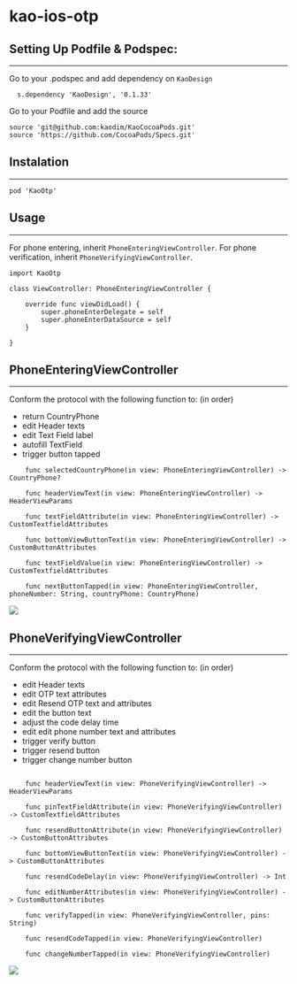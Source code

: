 # kao-ios-otp


## Setting Up Podfile & Podspec:
---

Go to your .podspec and add dependency on `KaoDesign`
~~~~
  s.dependency 'KaoDesign', '0.1.33'
~~~~

Go to your Podfile and add the source
~~~~
source 'git@github.com:kaodim/KaoCocoaPods.git'
source 'https://github.com/CocoaPods/Specs.git'
~~~~

## Instalation
---
~~~~
pod 'KaoOtp'
~~~~

## Usage
---

For phone entering, inherit `PhoneEnteringViewController`. 
For phone verification, inherit `PhoneVerifyingViewController`.
~~~~
import KaoOtp

class ViewController: PhoneEnteringViewController {

    override func viewDidLoad() {
        super.phoneEnterDelegate = self
        super.phoneEnterDataSource = self
    }

}
~~~~

## PhoneEnteringViewController
---


Conform the protocol with the following function to: (in order)
- return CountryPhone
- edit Header texts
- edit Text Field label
- autofill TextField
- trigger button tapped

~~~~
    func selectedCountryPhone(in view: PhoneEnteringViewController) -> CountryPhone?

    func headerViewText(in view: PhoneEnteringViewController) -> HeaderViewParams

    func textFieldAttribute(in view: PhoneEnteringViewController) -> CustomTextfieldAttributes

    func bottomViewButtonText(in view: PhoneEnteringViewController) -> CustomButtonAttributes
    
    func textFieldValue(in view: PhoneEnteringViewController) -> CustomTextfieldAttributes

    func nextButtonTapped(in view: PhoneEnteringViewController, phoneNumber: String, countryPhone: CountryPhone)
~~~~

![](https://github.com/zhiyao92/Images/blob/master/OTP%20Images/PhoneEntering.png)

## PhoneVerifyingViewController
---

Conform the protocol with the following function to: (in order)
- edit Header texts
- edit OTP text attributes
- edit Resend OTP text and attributes
- edit the button text
- adjust the code delay time
- edit edit phone number text and attributes
- trigger verify button
- trigger resend button
- trigger change number button

~~~~

    func headerViewText(in view: PhoneVerifyingViewController) -> HeaderViewParams

    func pinTextFieldAttribute(in view: PhoneVerifyingViewController) -> CustomTextfieldAttributes

    func resendButtonAttribute(in view: PhoneVerifyingViewController) -> CustomButtonAttributes

    func bottomViewButtonText(in view: PhoneVerifyingViewController) -> CustomButtonAttributes

    func resendCodeDelay(in view: PhoneVerifyingViewController) -> Int
    
    func editNumberAttributes(in view: PhoneVerifyingViewController) -> CustomButtonAttributes

    func verifyTapped(in view: PhoneVerifyingViewController, pins: String)

    func resendCodeTapped(in view: PhoneVerifyingViewController)

    func changeNumberTapped(in view: PhoneVerifyingViewController)

~~~~
![](https://github.com/zhiyao92/Images/blob/master/OTP%20Images/PhoneVerification.png)

